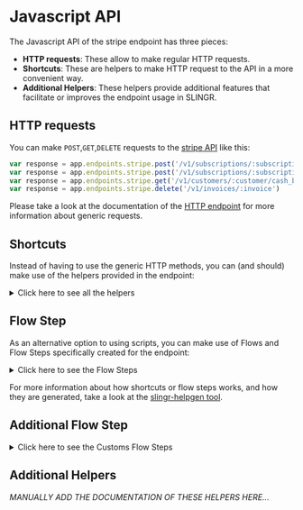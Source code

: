 # Javascript API

The Javascript API of the stripe endpoint has three pieces:

- **HTTP requests**: These allow to make regular HTTP requests.
- **Shortcuts**: These are helpers to make HTTP request to the API in a more convenient way.
- **Additional Helpers**: These helpers provide additional features that facilitate or improves the endpoint usage in SLINGR.

## HTTP requests
You can make `POST`,`GET`,`DELETE` requests to the [stripe API](API_URL_HERE) like this:
```javascript
var response = app.endpoints.stripe.post('/v1/subscriptions/:subscription_exposed_id', body)
var response = app.endpoints.stripe.post('/v1/subscriptions/:subscription_exposed_id')
var response = app.endpoints.stripe.get('/v1/customers/:customer/cash_balance_transactions')
var response = app.endpoints.stripe.delete('/v1/invoices/:invoice')
```

Please take a look at the documentation of the [HTTP endpoint](https://github.com/slingr-stack/http-endpoint#javascript-api)
for more information about generic requests.

## Shortcuts

Instead of having to use the generic HTTP methods, you can (and should) make use of the helpers provided in the endpoint:
<details>
    <summary>Click here to see all the helpers</summary>

<br>

* API URL: '/v1/account_links'
* HTTP Method: 'POST'
```javascript
app.endpoints.stripe.accountLinks.post(body)
```
---
* API URL: '/v1/accounts'
* HTTP Method: 'POST'
```javascript
app.endpoints.stripe.accounts.post(body)
```
---
* API URL: '/v1/accounts/:account'
* HTTP Method: 'POST'
```javascript
app.endpoints.stripe.accounts.post(body)
```
---
* API URL: '/v1/accounts/:account/capabilities/:capability'
* HTTP Method: 'POST'
```javascript
app.endpoints.stripe.accounts.capabilities.post(account, capability, body)
```
---
* API URL: '/v1/accounts/:account/external_accounts'
* HTTP Method: 'POST'
```javascript
app.endpoints.stripe.accounts.externalAccounts.post(body)
```
---
* API URL: '/v1/accounts/:account/external_accounts/:id'
* HTTP Method: 'POST'
```javascript
app.endpoints.stripe.accounts.externalAccounts.post(account, body)
```
---
* API URL: '/v1/accounts/:account/login_links'
* HTTP Method: 'POST'
```javascript
app.endpoints.stripe.accounts.loginLinks.post(account, body)
```
---
* API URL: '/v1/accounts/:account/reject'
* HTTP Method: 'POST'
```javascript
app.endpoints.stripe.accounts.reject.post(account, body)
```
---
* API URL: '/v1/application_fees/:id/refund'
* HTTP Method: 'POST'
```javascript
app.endpoints.stripe.applicationFees.refund.post(id, body)
```
---
* API URL: '/v1/application_fees/:id/refunds'
* HTTP Method: 'POST'
```javascript
app.endpoints.stripe.applicationFees.refunds.post(body)
```
---
* API URL: '/v1/application_fees/:fee/refunds/:id'
* HTTP Method: 'POST'
```javascript
app.endpoints.stripe.applicationFees.refunds.post(fee, body)
```
---
* API URL: '/v1/charges'
* HTTP Method: 'POST'
```javascript
app.endpoints.stripe.charges.post(body)
```
---
* API URL: '/v1/charges/:charge'
* HTTP Method: 'POST'
```javascript
app.endpoints.stripe.charges.post(body)
```
---
* API URL: '/v1/charges/:charge/capture'
* HTTP Method: 'POST'
```javascript
app.endpoints.stripe.charges.capture.post(charge, body)
```
---
* API URL: '/v1/checkout/sessions'
* HTTP Method: 'POST'
```javascript
app.endpoints.stripe.checkout.sessions.post(body)
```
---
* API URL: '/v1/checkout/sessions/:session/expire'
* HTTP Method: 'POST'
```javascript
app.endpoints.stripe.checkout.sessions.expire.post(session, body)
```
---
* API URL: '/v1/coupons'
* HTTP Method: 'POST'
```javascript
app.endpoints.stripe.coupons.post(body)
```
---
* API URL: '/v1/coupons/:coupon'
* HTTP Method: 'POST'
```javascript
app.endpoints.stripe.coupons.post(body)
```
---
* API URL: '/v1/credit_notes'
* HTTP Method: 'POST'
```javascript
app.endpoints.stripe.creditNotes.post(body)
```
---
* API URL: '/v1/credit_notes/:id'
* HTTP Method: 'POST'
```javascript
app.endpoints.stripe.creditNotes.post(body)
```
---
* API URL: '/v1/credit_notes/:id/void'
* HTTP Method: 'POST'
```javascript
app.endpoints.stripe.creditNotes.void.post(id, body)
```
---
* API URL: '/v1/customers/:customer/balance_transactions'
* HTTP Method: 'POST'
```javascript
app.endpoints.stripe.customers.balanceTransactions.post(body)
```
---
* API URL: '/v1/customers/:customer/balance_transactions/:transaction'
* HTTP Method: 'POST'
```javascript
app.endpoints.stripe.customers.balanceTransactions.post(customer, body)
```
---
* API URL: '/v1/customers/:customer/cash_balance'
* HTTP Method: 'POST'
```javascript
app.endpoints.stripe.customers.cashBalance.post(customer, body)
```
---
* API URL: '/v1/billing_portal/configurations'
* HTTP Method: 'POST'
```javascript
app.endpoints.stripe.billingPortal.configurations.post(body)
```
---
* API URL: '/v1/billing_portal/configurations/:configuration'
* HTTP Method: 'POST'
```javascript
app.endpoints.stripe.billingPortal.configurations.post(body)
```
---
* API URL: '/v1/billing_portal/sessions'
* HTTP Method: 'POST'
```javascript
app.endpoints.stripe.billingPortal.sessions.post(body)
```
---
* API URL: '/v1/customers/:customer/tax_ids'
* HTTP Method: 'POST'
```javascript
app.endpoints.stripe.customers.taxIds.post(customer, body)
```
---
* API URL: '/v1/customers'
* HTTP Method: 'POST'
```javascript
app.endpoints.stripe.customers.post(body)
```
---
* API URL: '/v1/customers/:customer'
* HTTP Method: 'POST'
```javascript
app.endpoints.stripe.customers.post(body)
```
---
* API URL: '/v1/disputes/:dispute'
* HTTP Method: 'POST'
```javascript
app.endpoints.stripe.disputes.post(dispute, body)
```
---
* API URL: '/v1/disputes/:dispute/close'
* HTTP Method: 'POST'
```javascript
app.endpoints.stripe.disputes.close.post(dispute, body)
```
---
* API URL: '/v1/file_links'
* HTTP Method: 'POST'
```javascript
app.endpoints.stripe.fileLinks.post(body)
```
---
* API URL: '/v1/file_links/:link'
* HTTP Method: 'POST'
```javascript
app.endpoints.stripe.fileLinks.post(body)
```
---
* API URL: 'https://files.stripe.com/v1/files'
* HTTP Method: 'POST'
```javascript
app.endpoints.stripe.files.post(body)
```
---
* API URL: '/v1/financial_connections/accounts/:account/disconnect'
* HTTP Method: 'POST'
```javascript
app.endpoints.stripe.financialConnections.accounts.disconnect.post(account, body)
```
---
* API URL: '/v1/financial_connections/accounts/:account/refresh'
* HTTP Method: 'POST'
```javascript
app.endpoints.stripe.financialConnections.accounts.refresh.post(account, body)
```
---
* API URL: '/v1/financial_connections/sessions'
* HTTP Method: 'POST'
```javascript
app.endpoints.stripe.financialConnections.sessions.post(body)
```
---
* API URL: '/v1/identity/verification_sessions'
* HTTP Method: 'POST'
```javascript
app.endpoints.stripe.identity.verificationSessions.post(body)
```
---
* API URL: '/v1/identity/verification_sessions/:session'
* HTTP Method: 'POST'
```javascript
app.endpoints.stripe.identity.verificationSessions.post(body)
```
---
* API URL: '/v1/identity/verification_sessions/:session/cancel'
* HTTP Method: 'POST'
```javascript
app.endpoints.stripe.identity.verificationSessions.cancel.post(session, body)
```
---
* API URL: '/v1/identity/verification_sessions/:session/redact'
* HTTP Method: 'POST'
```javascript
app.endpoints.stripe.identity.verificationSessions.redact.post(session, body)
```
---
* API URL: '/v1/invoiceitems'
* HTTP Method: 'POST'
```javascript
app.endpoints.stripe.invoiceitems.post(body)
```
---
* API URL: '/v1/invoiceitems/:invoiceitem'
* HTTP Method: 'POST'
```javascript
app.endpoints.stripe.invoiceitems.post(body)
```
---
* API URL: '/v1/invoices'
* HTTP Method: 'POST'
```javascript
app.endpoints.stripe.invoices.post(body)
```
---
* API URL: '/v1/invoices/:invoice'
* HTTP Method: 'POST'
```javascript
app.endpoints.stripe.invoices.post(body)
```
---
* API URL: '/v1/invoices/:invoice/finalize'
* HTTP Method: 'POST'
```javascript
app.endpoints.stripe.invoices.finalize.post(invoice, body)
```
---
* API URL: '/v1/invoices/:invoice/mark_uncollectible'
* HTTP Method: 'POST'
```javascript
app.endpoints.stripe.invoices.markUncollectible.post(invoice, body)
```
---
* API URL: '/v1/invoices/:invoice/pay'
* HTTP Method: 'POST'
```javascript
app.endpoints.stripe.invoices.pay.post(invoice, body)
```
---
* API URL: '/v1/invoices/:invoice/send'
* HTTP Method: 'POST'
```javascript
app.endpoints.stripe.invoices.send.post(invoice, body)
```
---
* API URL: '/v1/invoices/:invoice/void'
* HTTP Method: 'POST'
```javascript
app.endpoints.stripe.invoices.void.post(invoice, body)
```
---
* API URL: '/v1/issuing/authorizations/:authorization'
* HTTP Method: 'POST'
```javascript
app.endpoints.stripe.issuing.authorizations.post(authorization, body)
```
---
* API URL: '/v1/issuing/authorizations/:authorization/approve'
* HTTP Method: 'POST'
```javascript
app.endpoints.stripe.issuing.authorizations.approve.post(authorization, body)
```
---
* API URL: '/v1/issuing/authorizations/:authorization/decline'
* HTTP Method: 'POST'
```javascript
app.endpoints.stripe.issuing.authorizations.decline.post(authorization, body)
```
---
* API URL: '/v1/issuing/cardholders'
* HTTP Method: 'POST'
```javascript
app.endpoints.stripe.issuing.cardholders.post(body)
```
---
* API URL: '/v1/issuing/cardholders/:cardholder'
* HTTP Method: 'POST'
```javascript
app.endpoints.stripe.issuing.cardholders.post(body)
```
---
* API URL: '/v1/issuing/cards'
* HTTP Method: 'POST'
```javascript
app.endpoints.stripe.issuing.cards.post(body)
```
---
* API URL: '/v1/issuing/cards/:card'
* HTTP Method: 'POST'
```javascript
app.endpoints.stripe.issuing.cards.post(body)
```
---
* API URL: '/v1/test_helpers/issuing/cards/:card/shipping/fail'
* HTTP Method: 'POST'
```javascript
app.endpoints.stripe.testHelpers.issuing.cards.shipping.fail.post(card, body)
```
---
* API URL: '/v1/test_helpers/issuing/cards/:card/shipping/return'
* HTTP Method: 'POST'
```javascript
app.endpoints.stripe.testHelpers.issuing.cards.shipping.return.post(card, body)
```
---
* API URL: '/v1/test_helpers/issuing/cards/:card/shipping/ship'
* HTTP Method: 'POST'
```javascript
app.endpoints.stripe.testHelpers.issuing.cards.shipping.ship.post(card, body)
```
---
* API URL: '/v1/issuing/disputes'
* HTTP Method: 'POST'
```javascript
app.endpoints.stripe.issuing.disputes.post(body)
```
---
* API URL: '/v1/issuing/disputes/:dispute'
* HTTP Method: 'POST'
```javascript
app.endpoints.stripe.issuing.disputes.post(body)
```
---
* API URL: '/v1/issuing/disputes/:dispute/submit'
* HTTP Method: 'POST'
```javascript
app.endpoints.stripe.issuing.disputes.submit.post(dispute, body)
```
---
* API URL: '/v1/issuing/transactions/:transaction'
* HTTP Method: 'POST'
```javascript
app.endpoints.stripe.issuing.transactions.post(transaction, body)
```
---
* API URL: '/v1/payment_intents'
* HTTP Method: 'POST'
```javascript
app.endpoints.stripe.paymentIntents.post(body)
```
---
* API URL: '/v1/payment_intents/:intent'
* HTTP Method: 'POST'
```javascript
app.endpoints.stripe.paymentIntents.post(body)
```
---
* API URL: '/v1/payment_intents/:intent/apply_customer_balance'
* HTTP Method: 'POST'
```javascript
app.endpoints.stripe.paymentIntents.applyCustomerBalance.post(intent, body)
```
---
* API URL: '/v1/payment_intents/:intent/cancel'
* HTTP Method: 'POST'
```javascript
app.endpoints.stripe.paymentIntents.cancel.post(intent, body)
```
---
* API URL: '/v1/payment_intents/:intent/capture'
* HTTP Method: 'POST'
```javascript
app.endpoints.stripe.paymentIntents.capture.post(intent, body)
```
---
* API URL: '/v1/payment_intents/:intent/confirm'
* HTTP Method: 'POST'
```javascript
app.endpoints.stripe.paymentIntents.confirm.post(intent, body)
```
---
* API URL: '/v1/payment_intents/:intent/increment_authorization'
* HTTP Method: 'POST'
```javascript
app.endpoints.stripe.paymentIntents.incrementAuthorization.post(intent, body)
```
---
* API URL: '/v1/payment_intents/:intent/verify_microdeposits'
* HTTP Method: 'POST'
```javascript
app.endpoints.stripe.paymentIntents.verifyMicrodeposits.post(intent, body)
```
---
* API URL: '/v1/payment_links'
* HTTP Method: 'POST'
```javascript
app.endpoints.stripe.paymentLinks.post(body)
```
---
* API URL: '/v1/payment_links/:payment_link'
* HTTP Method: 'POST'
```javascript
app.endpoints.stripe.paymentLinks.post(body)
```
---
* API URL: '/v1/payment_methods'
* HTTP Method: 'POST'
```javascript
app.endpoints.stripe.paymentMethods.post(body)
```
---
* API URL: '/v1/payment_methods/:payment_method'
* HTTP Method: 'POST'
```javascript
app.endpoints.stripe.paymentMethods.post(body)
```
---
* API URL: '/v1/payment_methods/:payment_method/attach'
* HTTP Method: 'POST'
```javascript
app.endpoints.stripe.paymentMethods.attach.post(paymentMethod, body)
```
---
* API URL: '/v1/payment_methods/:payment_method/detach'
* HTTP Method: 'POST'
```javascript
app.endpoints.stripe.paymentMethods.detach.post(paymentMethod, body)
```
---
* API URL: '/v1/payouts'
* HTTP Method: 'POST'
```javascript
app.endpoints.stripe.payouts.post(body)
```
---
* API URL: '/v1/payouts/:payout'
* HTTP Method: 'POST'
```javascript
app.endpoints.stripe.payouts.post(body)
```
---
* API URL: '/v1/payouts/:payout/cancel'
* HTTP Method: 'POST'
```javascript
app.endpoints.stripe.payouts.cancel.post(payout, body)
```
---
* API URL: '/v1/payouts/:payout/reverse'
* HTTP Method: 'POST'
```javascript
app.endpoints.stripe.payouts.reverse.post(payout, body)
```
---
* API URL: '/v1/accounts/:account/persons'
* HTTP Method: 'POST'
```javascript
app.endpoints.stripe.accounts.persons.post(body)
```
---
* API URL: '/v1/accounts/:account/persons/:person'
* HTTP Method: 'POST'
```javascript
app.endpoints.stripe.accounts.persons.post(account, body)
```
---
* API URL: '/v1/prices'
* HTTP Method: 'POST'
```javascript
app.endpoints.stripe.prices.post(body)
```
---
* API URL: '/v1/prices/:price'
* HTTP Method: 'POST'
```javascript
app.endpoints.stripe.prices.post(body)
```
---
* API URL: '/v1/products'
* HTTP Method: 'POST'
```javascript
app.endpoints.stripe.products.post(body)
```
---
* API URL: '/v1/products/:id'
* HTTP Method: 'POST'
```javascript
app.endpoints.stripe.products.post(body)
```
---
* API URL: '/v1/promotion_codes'
* HTTP Method: 'POST'
```javascript
app.endpoints.stripe.promotionCodes.post(body)
```
---
* API URL: '/v1/promotion_codes/:promotion_code'
* HTTP Method: 'POST'
```javascript
app.endpoints.stripe.promotionCodes.post(body)
```
---
* API URL: '/v1/quotes'
* HTTP Method: 'POST'
```javascript
app.endpoints.stripe.quotes.post(body)
```
---
* API URL: '/v1/quotes/:quote'
* HTTP Method: 'POST'
```javascript
app.endpoints.stripe.quotes.post(body)
```
---
* API URL: '/v1/quotes/:quote/accept'
* HTTP Method: 'POST'
```javascript
app.endpoints.stripe.quotes.accept.post(quote, body)
```
---
* API URL: '/v1/quotes/:quote/cancel'
* HTTP Method: 'POST'
```javascript
app.endpoints.stripe.quotes.cancel.post(quote, body)
```
---
* API URL: '/v1/quotes/:quote/finalize'
* HTTP Method: 'POST'
```javascript
app.endpoints.stripe.quotes.finalize.post(quote, body)
```
---
* API URL: '/v1/reviews/:review/approve'
* HTTP Method: 'POST'
```javascript
app.endpoints.stripe.reviews.approve.post(review, body)
```
---
* API URL: '/v1/radar/value_lists'
* HTTP Method: 'POST'
```javascript
app.endpoints.stripe.radar.valueLists.post(body)
```
---
* API URL: '/v1/radar/value_lists/:value_list'
* HTTP Method: 'POST'
```javascript
app.endpoints.stripe.radar.valueLists.post(body)
```
---
* API URL: '/v1/radar/value_list_items'
* HTTP Method: 'POST'
```javascript
app.endpoints.stripe.radar.valueListItems.post(body)
```
---
* API URL: '/v1/refunds'
* HTTP Method: 'POST'
```javascript
app.endpoints.stripe.refunds.post(body)
```
---
* API URL: '/v1/refunds/:refund'
* HTTP Method: 'POST'
```javascript
app.endpoints.stripe.refunds.post(body)
```
---
* API URL: '/v1/reporting/report_runs'
* HTTP Method: 'POST'
```javascript
app.endpoints.stripe.reporting.reportRuns.post(body)
```
---
* API URL: '/v1/apps/secrets'
* HTTP Method: 'POST'
```javascript
app.endpoints.stripe.apps.secrets.post(body)
```
---
* API URL: '/v1/apps/secrets/delete'
* HTTP Method: 'POST'
```javascript
app.endpoints.stripe.apps.secrets.delete.post(body)
```
---
* API URL: '/v1/setup_intents'
* HTTP Method: 'POST'
```javascript
app.endpoints.stripe.setupIntents.post(body)
```
---
* API URL: '/v1/setup_intents/:intent'
* HTTP Method: 'POST'
```javascript
app.endpoints.stripe.setupIntents.post(body)
```
---
* API URL: '/v1/setup_intents/:intent/cancel'
* HTTP Method: 'POST'
```javascript
app.endpoints.stripe.setupIntents.cancel.post(intent, body)
```
---
* API URL: '/v1/setup_intents/:intent/confirm'
* HTTP Method: 'POST'
```javascript
app.endpoints.stripe.setupIntents.confirm.post(intent, body)
```
---
* API URL: '/v1/setup_intents/:intent/verify_microdeposits'
* HTTP Method: 'POST'
```javascript
app.endpoints.stripe.setupIntents.verifyMicrodeposits.post(intent, body)
```
---
* API URL: '/v1/shipping_rates'
* HTTP Method: 'POST'
```javascript
app.endpoints.stripe.shippingRates.post(body)
```
---
* API URL: '/v1/shipping_rates/:shipping_rate_token'
* HTTP Method: 'POST'
```javascript
app.endpoints.stripe.shippingRates.post(body)
```
---
* API URL: '/v1/skus'
* HTTP Method: 'POST'
```javascript
app.endpoints.stripe.skus.post(body)
```
---
* API URL: '/v1/skus/:id'
* HTTP Method: 'POST'
```javascript
app.endpoints.stripe.skus.post(body)
```
---
* API URL: '/v1/customers/:customer/sources'
* HTTP Method: 'POST'
```javascript
app.endpoints.stripe.customers.sources.post(body)
```
---
* API URL: '/v1/customers/:customer/sources/:id'
* HTTP Method: 'POST'
```javascript
app.endpoints.stripe.customers.sources.post(customer, body)
```
---
* API URL: '/v1/customers/:customer/sources/:id/verify'
* HTTP Method: 'POST'
```javascript
app.endpoints.stripe.customers.sources.verify.post(customer, id, body)
```
---
* API URL: '/v1/sources'
* HTTP Method: 'POST'
```javascript
app.endpoints.stripe.sources.post(body)
```
---
* API URL: '/v1/sources/:source'
* HTTP Method: 'POST'
```javascript
app.endpoints.stripe.sources.post(body)
```
---
* API URL: '/v1/subscription_items'
* HTTP Method: 'POST'
```javascript
app.endpoints.stripe.subscriptionItems.post(body)
```
---
* API URL: '/v1/subscription_items/:item'
* HTTP Method: 'POST'
```javascript
app.endpoints.stripe.subscriptionItems.post(body)
```
---
* API URL: '/v1/subscription_items/:subscription_item/usage_records'
* HTTP Method: 'POST'
```javascript
app.endpoints.stripe.subscriptionItems.usageRecords.post(subscriptionItem, body)
```
---
* API URL: '/v1/subscription_schedules'
* HTTP Method: 'POST'
```javascript
app.endpoints.stripe.subscriptionSchedules.post(body)
```
---
* API URL: '/v1/subscription_schedules/:schedule'
* HTTP Method: 'POST'
```javascript
app.endpoints.stripe.subscriptionSchedules.post(body)
```
---
* API URL: '/v1/subscription_schedules/:schedule/cancel'
* HTTP Method: 'POST'
```javascript
app.endpoints.stripe.subscriptionSchedules.cancel.post(schedule, body)
```
---
* API URL: '/v1/subscription_schedules/:schedule/release'
* HTTP Method: 'POST'
```javascript
app.endpoints.stripe.subscriptionSchedules.release.post(schedule, body)
```
---
* API URL: '/v1/subscriptions'
* HTTP Method: 'POST'
```javascript
app.endpoints.stripe.subscriptions.post(body)
```
---
* API URL: '/v1/subscriptions/:subscription_exposed_id'
* HTTP Method: 'POST'
```javascript
app.endpoints.stripe.subscriptions.post(body)
```
---
* API URL: '/v1/tax_rates'
* HTTP Method: 'POST'
```javascript
app.endpoints.stripe.taxRates.post(body)
```
---
* API URL: '/v1/tax_rates/:tax_rate'
* HTTP Method: 'POST'
```javascript
app.endpoints.stripe.taxRates.post(body)
```
---
* API URL: '/v1/terminal/configurations'
* HTTP Method: 'POST'
```javascript
app.endpoints.stripe.terminal.configurations.post(body)
```
---
* API URL: '/v1/terminal/configurations/:configuration'
* HTTP Method: 'POST'
```javascript
app.endpoints.stripe.terminal.configurations.post(body)
```
---
* API URL: '/v1/terminal/connection_tokens'
* HTTP Method: 'POST'
```javascript
app.endpoints.stripe.terminal.connectionTokens.post(body)
```
---
* API URL: '/v1/terminal/locations'
* HTTP Method: 'POST'
```javascript
app.endpoints.stripe.terminal.locations.post(body)
```
---
* API URL: '/v1/terminal/locations/:location'
* HTTP Method: 'POST'
```javascript
app.endpoints.stripe.terminal.locations.post(body)
```
---
* API URL: '/v1/terminal/readers'
* HTTP Method: 'POST'
```javascript
app.endpoints.stripe.terminal.readers.post(body)
```
---
* API URL: '/v1/terminal/readers/:reader'
* HTTP Method: 'POST'
```javascript
app.endpoints.stripe.terminal.readers.post(body)
```
---
* API URL: '/v1/terminal/readers/:reader/cancel_action'
* HTTP Method: 'POST'
```javascript
app.endpoints.stripe.terminal.readers.cancelAction.post(reader, body)
```
---
* API URL: '/v1/terminal/readers/:reader/process_payment_intent'
* HTTP Method: 'POST'
```javascript
app.endpoints.stripe.terminal.readers.processPaymentIntent.post(reader, body)
```
---
* API URL: '/v1/terminal/readers/:reader/process_setup_intent'
* HTTP Method: 'POST'
```javascript
app.endpoints.stripe.terminal.readers.processSetupIntent.post(reader, body)
```
---
* API URL: '/v1/terminal/readers/:reader/set_reader_display'
* HTTP Method: 'POST'
```javascript
app.endpoints.stripe.terminal.readers.setReaderDisplay.post(reader, body)
```
---
* API URL: '/v1/test_helpers/terminal/readers/:reader/present_payment_method'
* HTTP Method: 'POST'
```javascript
app.endpoints.stripe.testHelpers.terminal.readers.presentPaymentMethod.post(reader, body)
```
---
* API URL: '/v1/test_helpers/test_clocks'
* HTTP Method: 'POST'
```javascript
app.endpoints.stripe.testHelpers.testClocks.post(body)
```
---
* API URL: '/v1/test_helpers/test_clocks/:test_clock/advance'
* HTTP Method: 'POST'
```javascript
app.endpoints.stripe.testHelpers.testClocks.advance.post(testClock, body)
```
---
* API URL: '/v1/tokens'
* HTTP Method: 'POST'
```javascript
app.endpoints.stripe.tokens.post(body)
```
---
* API URL: '/v1/topups'
* HTTP Method: 'POST'
```javascript
app.endpoints.stripe.topups.post(body)
```
---
* API URL: '/v1/topups/:topup'
* HTTP Method: 'POST'
```javascript
app.endpoints.stripe.topups.post(body)
```
---
* API URL: '/v1/topups/:topup/cancel'
* HTTP Method: 'POST'
```javascript
app.endpoints.stripe.topups.cancel.post(topup, body)
```
---
* API URL: '/v1/transfers/:id/reversals'
* HTTP Method: 'POST'
```javascript
app.endpoints.stripe.transfers.reversals.post(body)
```
---
* API URL: '/v1/transfers/:transfer/reversals/:id'
* HTTP Method: 'POST'
```javascript
app.endpoints.stripe.transfers.reversals.post(transfer, body)
```
---
* API URL: '/v1/transfers'
* HTTP Method: 'POST'
```javascript
app.endpoints.stripe.transfers.post(body)
```
---
* API URL: '/v1/transfers/:transfer'
* HTTP Method: 'POST'
```javascript
app.endpoints.stripe.transfers.post(body)
```
---
* API URL: '/v1/treasury/credit_reversals'
* HTTP Method: 'POST'
```javascript
app.endpoints.stripe.treasury.creditReversals.post(body)
```
---
* API URL: '/v1/treasury/debit_reversals'
* HTTP Method: 'POST'
```javascript
app.endpoints.stripe.treasury.debitReversals.post(body)
```
---
* API URL: '/v1/treasury/financial_accounts/:financial_account/features'
* HTTP Method: 'POST'
```javascript
app.endpoints.stripe.treasury.financialAccounts.features.post(financialAccount, body)
```
---
* API URL: '/v1/treasury/financial_accounts'
* HTTP Method: 'POST'
```javascript
app.endpoints.stripe.treasury.financialAccounts.post(body)
```
---
* API URL: '/v1/treasury/financial_accounts/:financial_account'
* HTTP Method: 'POST'
```javascript
app.endpoints.stripe.treasury.financialAccounts.post(body)
```
---
* API URL: '/v1/test_helpers/treasury/inbound_transfers/:id/fail'
* HTTP Method: 'POST'
```javascript
app.endpoints.stripe.testHelpers.treasury.inboundTransfers.fail.post(id, body)
```
---
* API URL: '/v1/test_helpers/treasury/inbound_transfers/:id/succeed'
* HTTP Method: 'POST'
```javascript
app.endpoints.stripe.testHelpers.treasury.inboundTransfers.succeed.post(id, body)
```
---
* API URL: '/v1/treasury/inbound_transfers'
* HTTP Method: 'POST'
```javascript
app.endpoints.stripe.treasury.inboundTransfers.post(body)
```
---
* API URL: '/v1/treasury/inbound_transfers/:inbound_transfer/cancel'
* HTTP Method: 'POST'
```javascript
app.endpoints.stripe.treasury.inboundTransfers.cancel.post(inboundTransfer, body)
```
---
* API URL: '/v1/test_helpers/treasury/outbound_payments/:id/fail'
* HTTP Method: 'POST'
```javascript
app.endpoints.stripe.testHelpers.treasury.outboundPayments.fail.post(id, body)
```
---
* API URL: '/v1/test_helpers/treasury/outbound_payments/:id/post'
* HTTP Method: 'POST'
```javascript
app.endpoints.stripe.testHelpers.treasury.outboundPayments.post.post(id, body)
```
---
* API URL: '/v1/test_helpers/treasury/outbound_payments/:id/return'
* HTTP Method: 'POST'
```javascript
app.endpoints.stripe.testHelpers.treasury.outboundPayments.return.post(id, body)
```
---
* API URL: '/v1/treasury/outbound_payments'
* HTTP Method: 'POST'
```javascript
app.endpoints.stripe.treasury.outboundPayments.post(body)
```
---
* API URL: '/v1/treasury/outbound_payments/:id/cancel'
* HTTP Method: 'POST'
```javascript
app.endpoints.stripe.treasury.outboundPayments.cancel.post(id, body)
```
---
* API URL: '/v1/test_helpers/treasury/outbound_transfers/:outbound_transfer/fail'
* HTTP Method: 'POST'
```javascript
app.endpoints.stripe.testHelpers.treasury.outboundTransfers.fail.post(outboundTransfer, body)
```
---
* API URL: '/v1/test_helpers/treasury/outbound_transfers/:outbound_transfer/post'
* HTTP Method: 'POST'
```javascript
app.endpoints.stripe.testHelpers.treasury.outboundTransfers.post.post(outboundTransfer, body)
```
---
* API URL: '/v1/test_helpers/treasury/outbound_transfers/:outbound_transfer/return'
* HTTP Method: 'POST'
```javascript
app.endpoints.stripe.testHelpers.treasury.outboundTransfers.return.post(outboundTransfer, body)
```
---
* API URL: '/v1/treasury/outbound_transfers'
* HTTP Method: 'POST'
```javascript
app.endpoints.stripe.treasury.outboundTransfers.post(body)
```
---
* API URL: '/v1/treasury/outbound_transfers/:outbound_transfer/cancel'
* HTTP Method: 'POST'
```javascript
app.endpoints.stripe.treasury.outboundTransfers.cancel.post(outboundTransfer, body)
```
---
* API URL: '/v1/test_helpers/treasury/received_credits'
* HTTP Method: 'POST'
```javascript
app.endpoints.stripe.testHelpers.treasury.receivedCredits.post(body)
```
---
* API URL: '/v1/test_helpers/treasury/received_debits'
* HTTP Method: 'POST'
```javascript
app.endpoints.stripe.testHelpers.treasury.receivedDebits.post(body)
```
---
* API URL: '/v1/webhook_endpoints'
* HTTP Method: 'POST'
```javascript
app.endpoints.stripe.webhookEndpoints.post(body)
```
---
* API URL: '/v1/webhook_endpoints/:webhook_endpoint'
* HTTP Method: 'POST'
```javascript
app.endpoints.stripe.webhookEndpoints.post(body)
```
---
* API URL: '/v1/accounts'
* HTTP Method: 'GET'
```javascript
app.endpoints.stripe.accounts.get()
```
---
* API URL: '/v1/accounts/:account'
* HTTP Method: 'GET'
```javascript
app.endpoints.stripe.accounts.get()
```
---
* API URL: '/v1/accounts/:account/capabilities'
* HTTP Method: 'GET'
```javascript
app.endpoints.stripe.accounts.capabilities.get()
```
---
* API URL: '/v1/accounts/:account/capabilities/:capability'
* HTTP Method: 'GET'
```javascript
app.endpoints.stripe.accounts.capabilities.get(account)
```
---
* API URL: '/v1/accounts/:account/external_accounts'
* HTTP Method: 'GET'
```javascript
app.endpoints.stripe.accounts.externalAccounts.get()
```
---
* API URL: '/v1/accounts/:account/external_accounts/:id'
* HTTP Method: 'GET'
```javascript
app.endpoints.stripe.accounts.externalAccounts.get(account)
```
---
* API URL: '/v1/application_fees/:id/refunds'
* HTTP Method: 'GET'
```javascript
app.endpoints.stripe.applicationFees.refunds.get()
```
---
* API URL: '/v1/application_fees/:fee/refunds/:id'
* HTTP Method: 'GET'
```javascript
app.endpoints.stripe.applicationFees.refunds.get(fee)
```
---
* API URL: '/v1/application_fees'
* HTTP Method: 'GET'
```javascript
app.endpoints.stripe.applicationFees.get()
```
---
* API URL: '/v1/application_fees/:id'
* HTTP Method: 'GET'
```javascript
app.endpoints.stripe.applicationFees.get()
```
---
* API URL: '/v1/balance'
* HTTP Method: 'GET'
```javascript
app.endpoints.stripe.balance.get()
```
---
* API URL: '/v1/balance_transactions'
* HTTP Method: 'GET'
```javascript
app.endpoints.stripe.balanceTransactions.get()
```
---
* API URL: '/v1/balance_transactions/:id'
* HTTP Method: 'GET'
```javascript
app.endpoints.stripe.balanceTransactions.get()
```
---
* API URL: '/v1/charges'
* HTTP Method: 'GET'
```javascript
app.endpoints.stripe.charges.get()
```
---
* API URL: '/v1/charges/:charge'
* HTTP Method: 'GET'
```javascript
app.endpoints.stripe.charges.get()
```
---
* API URL: '/v1/charges/search'
* HTTP Method: 'GET'
```javascript
app.endpoints.stripe.charges.search.get()
```
---
* API URL: '/v1/checkout/sessions'
* HTTP Method: 'GET'
```javascript
app.endpoints.stripe.checkout.sessions.get()
```
---
* API URL: '/v1/checkout/sessions/:session'
* HTTP Method: 'GET'
```javascript
app.endpoints.stripe.checkout.sessions.get()
```
---
* API URL: '/v1/checkout/sessions/:session/line_items'
* HTTP Method: 'GET'
```javascript
app.endpoints.stripe.checkout.sessions.lineItems.get(session)
```
---
* API URL: '/v1/country_specs'
* HTTP Method: 'GET'
```javascript
app.endpoints.stripe.countrySpecs.get()
```
---
* API URL: '/v1/country_specs/:country'
* HTTP Method: 'GET'
```javascript
app.endpoints.stripe.countrySpecs.get()
```
---
* API URL: '/v1/coupons'
* HTTP Method: 'GET'
```javascript
app.endpoints.stripe.coupons.get()
```
---
* API URL: '/v1/coupons/:coupon'
* HTTP Method: 'GET'
```javascript
app.endpoints.stripe.coupons.get()
```
---
* API URL: '/v1/credit_notes'
* HTTP Method: 'GET'
```javascript
app.endpoints.stripe.creditNotes.get()
```
---
* API URL: '/v1/credit_notes/:id'
* HTTP Method: 'GET'
```javascript
app.endpoints.stripe.creditNotes.get()
```
---
* API URL: '/v1/credit_notes/preview'
* HTTP Method: 'GET'
```javascript
app.endpoints.stripe.creditNotes.preview.get()
```
---
* API URL: '/v1/credit_notes/preview/lines'
* HTTP Method: 'GET'
```javascript
app.endpoints.stripe.creditNotes.preview.lines.get()
```
---
* API URL: '/v1/credit_notes/:credit_note/lines'
* HTTP Method: 'GET'
```javascript
app.endpoints.stripe.creditNotes.lines.get(creditNote)
```
---
* API URL: '/v1/customers/:customer/balance_transactions'
* HTTP Method: 'GET'
```javascript
app.endpoints.stripe.customers.balanceTransactions.get()
```
---
* API URL: '/v1/customers/:customer/balance_transactions/:transaction'
* HTTP Method: 'GET'
```javascript
app.endpoints.stripe.customers.balanceTransactions.get(customer)
```
---
* API URL: '/v1/customers/:customer/cash_balance'
* HTTP Method: 'GET'
```javascript
app.endpoints.stripe.customers.cashBalance.get(customer)
```
---
* API URL: '/v1/customers/:customer/cash_balance_transactions'
* HTTP Method: 'GET'
```javascript
app.endpoints.stripe.customers.cashBalanceTransactions.get()
```
---
* API URL: '/v1/customers/:customer/cash_balance_transactions/:transaction'
* HTTP Method: 'GET'
```javascript
app.endpoints.stripe.customers.cashBalanceTransactions.get(customer)
```
---
* API URL: '/v1/billing_portal/configurations'
* HTTP Method: 'GET'
```javascript
app.endpoints.stripe.billingPortal.configurations.get()
```
---
* API URL: '/v1/billing_portal/configurations/:configuration'
* HTTP Method: 'GET'
```javascript
app.endpoints.stripe.billingPortal.configurations.get()
```
---
* API URL: '/v1/customers/:customer/tax_ids'
* HTTP Method: 'GET'
```javascript
app.endpoints.stripe.customers.taxIds.get()
```
---
* API URL: '/v1/customers/:customer/tax_ids/:id'
* HTTP Method: 'GET'
```javascript
app.endpoints.stripe.customers.taxIds.get(customer)
```
---
* API URL: '/v1/customers'
* HTTP Method: 'GET'
```javascript
app.endpoints.stripe.customers.get()
```
---
* API URL: '/v1/customers/:customer'
* HTTP Method: 'GET'
```javascript
app.endpoints.stripe.customers.get()
```
---
* API URL: '/v1/customers/search'
* HTTP Method: 'GET'
```javascript
app.endpoints.stripe.customers.search.get()
```
---
* API URL: '/v1/customers/:customer/payment_methods/:payment_method'
* HTTP Method: 'GET'
```javascript
app.endpoints.stripe.customers.paymentMethods.get(customer)
```
---
* API URL: '/v1/customers/:customer/payment_methods'
* HTTP Method: 'GET'
```javascript
app.endpoints.stripe.customers.paymentMethods.get()
```
---
* API URL: '/v1/disputes'
* HTTP Method: 'GET'
```javascript
app.endpoints.stripe.disputes.get()
```
---
* API URL: '/v1/disputes/:dispute'
* HTTP Method: 'GET'
```javascript
app.endpoints.stripe.disputes.get()
```
---
* API URL: '/v1/events'
* HTTP Method: 'GET'
```javascript
app.endpoints.stripe.events.get()
```
---
* API URL: '/v1/events/:id'
* HTTP Method: 'GET'
```javascript
app.endpoints.stripe.events.get()
```
---
* API URL: '/v1/exchange_rates'
* HTTP Method: 'GET'
```javascript
app.endpoints.stripe.exchangeRates.get()
```
---
* API URL: '/v1/exchange_rates/:rate_id'
* HTTP Method: 'GET'
```javascript
app.endpoints.stripe.exchangeRates.get()
```
---
* API URL: '/v1/file_links'
* HTTP Method: 'GET'
```javascript
app.endpoints.stripe.fileLinks.get()
```
---
* API URL: '/v1/file_links/:link'
* HTTP Method: 'GET'
```javascript
app.endpoints.stripe.fileLinks.get()
```
---
* API URL: '/v1/files'
* HTTP Method: 'GET'
```javascript
app.endpoints.stripe.files.get()
```
---
* API URL: '/v1/files/:file'
* HTTP Method: 'GET'
```javascript
app.endpoints.stripe.files.get()
```
---
* API URL: '/v1/financial_connections/accounts'
* HTTP Method: 'GET'
```javascript
app.endpoints.stripe.financialConnections.accounts.get()
```
---
* API URL: '/v1/financial_connections/accounts/:account'
* HTTP Method: 'GET'
```javascript
app.endpoints.stripe.financialConnections.accounts.get()
```
---
* API URL: '/v1/financial_connections/sessions/:session'
* HTTP Method: 'GET'
```javascript
app.endpoints.stripe.financialConnections.sessions.get(session)
```
---
* API URL: '/v1/identity/verification_reports'
* HTTP Method: 'GET'
```javascript
app.endpoints.stripe.identity.verificationReports.get()
```
---
* API URL: '/v1/identity/verification_reports/:report'
* HTTP Method: 'GET'
```javascript
app.endpoints.stripe.identity.verificationReports.get()
```
---
* API URL: '/v1/identity/verification_sessions'
* HTTP Method: 'GET'
```javascript
app.endpoints.stripe.identity.verificationSessions.get()
```
---
* API URL: '/v1/identity/verification_sessions/:session'
* HTTP Method: 'GET'
```javascript
app.endpoints.stripe.identity.verificationSessions.get()
```
---
* API URL: '/v1/invoiceitems'
* HTTP Method: 'GET'
```javascript
app.endpoints.stripe.invoiceitems.get()
```
---
* API URL: '/v1/invoiceitems/:invoiceitem'
* HTTP Method: 'GET'
```javascript
app.endpoints.stripe.invoiceitems.get()
```
---
* API URL: '/v1/invoices'
* HTTP Method: 'GET'
```javascript
app.endpoints.stripe.invoices.get()
```
---
* API URL: '/v1/invoices/:invoice'
* HTTP Method: 'GET'
```javascript
app.endpoints.stripe.invoices.get()
```
---
* API URL: '/v1/invoices/search'
* HTTP Method: 'GET'
```javascript
app.endpoints.stripe.invoices.search.get()
```
---
* API URL: '/v1/invoices/upcoming'
* HTTP Method: 'GET'
```javascript
app.endpoints.stripe.invoices.upcoming.get()
```
---
* API URL: '/v1/invoices/upcoming/lines'
* HTTP Method: 'GET'
```javascript
app.endpoints.stripe.invoices.upcoming.lines.get()
```
---
* API URL: '/v1/invoices/:invoice/lines'
* HTTP Method: 'GET'
```javascript
app.endpoints.stripe.invoices.lines.get(invoice)
```
---
* API URL: '/v1/issuing/authorizations'
* HTTP Method: 'GET'
```javascript
app.endpoints.stripe.issuing.authorizations.get()
```
---
* API URL: '/v1/issuing/authorizations/:authorization'
* HTTP Method: 'GET'
```javascript
app.endpoints.stripe.issuing.authorizations.get()
```
---
* API URL: '/v1/issuing/cardholders'
* HTTP Method: 'GET'
```javascript
app.endpoints.stripe.issuing.cardholders.get()
```
---
* API URL: '/v1/issuing/cardholders/:cardholder'
* HTTP Method: 'GET'
```javascript
app.endpoints.stripe.issuing.cardholders.get()
```
---
* API URL: '/v1/issuing/cards'
* HTTP Method: 'GET'
```javascript
app.endpoints.stripe.issuing.cards.get()
```
---
* API URL: '/v1/issuing/cards/:card'
* HTTP Method: 'GET'
```javascript
app.endpoints.stripe.issuing.cards.get()
```
---
* API URL: '/v1/issuing/disputes'
* HTTP Method: 'GET'
```javascript
app.endpoints.stripe.issuing.disputes.get()
```
---
* API URL: '/v1/issuing/disputes/:dispute'
* HTTP Method: 'GET'
```javascript
app.endpoints.stripe.issuing.disputes.get()
```
---
* API URL: '/v1/issuing/transactions'
* HTTP Method: 'GET'
```javascript
app.endpoints.stripe.issuing.transactions.get()
```
---
* API URL: '/v1/issuing/transactions/:transaction'
* HTTP Method: 'GET'
```javascript
app.endpoints.stripe.issuing.transactions.get()
```
---
* API URL: '/v1/mandates/:mandate'
* HTTP Method: 'GET'
```javascript
app.endpoints.stripe.mandates.get(mandate)
```
---
* API URL: '/v1/payment_intents'
* HTTP Method: 'GET'
```javascript
app.endpoints.stripe.paymentIntents.get()
```
---
* API URL: '/v1/payment_intents/:intent'
* HTTP Method: 'GET'
```javascript
app.endpoints.stripe.paymentIntents.get()
```
---
* API URL: '/v1/payment_intents/search'
* HTTP Method: 'GET'
```javascript
app.endpoints.stripe.paymentIntents.search.get()
```
---
* API URL: '/v1/payment_links'
* HTTP Method: 'GET'
```javascript
app.endpoints.stripe.paymentLinks.get()
```
---
* API URL: '/v1/payment_links/:payment_link'
* HTTP Method: 'GET'
```javascript
app.endpoints.stripe.paymentLinks.get()
```
---
* API URL: '/v1/payment_links/:payment_link/line_items'
* HTTP Method: 'GET'
```javascript
app.endpoints.stripe.paymentLinks.lineItems.get(paymentLink)
```
---
* API URL: '/v1/payment_methods'
* HTTP Method: 'GET'
```javascript
app.endpoints.stripe.paymentMethods.get()
```
---
* API URL: '/v1/payment_methods/:payment_method'
* HTTP Method: 'GET'
```javascript
app.endpoints.stripe.paymentMethods.get()
```
---
* API URL: '/v1/payouts'
* HTTP Method: 'GET'
```javascript
app.endpoints.stripe.payouts.get()
```
---
* API URL: '/v1/payouts/:payout'
* HTTP Method: 'GET'
```javascript
app.endpoints.stripe.payouts.get()
```
---
* API URL: '/v1/accounts/:account/persons'
* HTTP Method: 'GET'
```javascript
app.endpoints.stripe.accounts.persons.get()
```
---
* API URL: '/v1/accounts/:account/persons/:person'
* HTTP Method: 'GET'
```javascript
app.endpoints.stripe.accounts.persons.get(account)
```
---
* API URL: '/v1/prices'
* HTTP Method: 'GET'
```javascript
app.endpoints.stripe.prices.get()
```
---
* API URL: '/v1/prices/:price'
* HTTP Method: 'GET'
```javascript
app.endpoints.stripe.prices.get()
```
---
* API URL: '/v1/prices/search'
* HTTP Method: 'GET'
```javascript
app.endpoints.stripe.prices.search.get()
```
---
* API URL: '/v1/products'
* HTTP Method: 'GET'
```javascript
app.endpoints.stripe.products.get()
```
---
* API URL: '/v1/products/:id'
* HTTP Method: 'GET'
```javascript
app.endpoints.stripe.products.get()
```
---
* API URL: '/v1/products/search'
* HTTP Method: 'GET'
```javascript
app.endpoints.stripe.products.search.get()
```
---
* API URL: '/v1/promotion_codes'
* HTTP Method: 'GET'
```javascript
app.endpoints.stripe.promotionCodes.get()
```
---
* API URL: '/v1/promotion_codes/:promotion_code'
* HTTP Method: 'GET'
```javascript
app.endpoints.stripe.promotionCodes.get()
```
---
* API URL: '/v1/quotes/:quote/computed_upfront_line_items'
* HTTP Method: 'GET'
```javascript
app.endpoints.stripe.quotes.computedUpfrontLineItems.get(quote)
```
---
* API URL: '/v1/quotes/:quote/line_items'
* HTTP Method: 'GET'
```javascript
app.endpoints.stripe.quotes.lineItems.get(quote)
```
---
* API URL: '/v1/quotes'
* HTTP Method: 'GET'
```javascript
app.endpoints.stripe.quotes.get()
```
---
* API URL: '/v1/quotes/:quote'
* HTTP Method: 'GET'
```javascript
app.endpoints.stripe.quotes.get()
```
---
* API URL: '/v1/quotes/:quote/pdf'
* HTTP Method: 'GET'
```javascript
app.endpoints.stripe.quotes.pdf.get(quote)
```
---
* API URL: '/v1/radar/early_fraud_warnings'
* HTTP Method: 'GET'
```javascript
app.endpoints.stripe.radar.earlyFraudWarnings.get()
```
---
* API URL: '/v1/radar/early_fraud_warnings/:early_fraud_warning'
* HTTP Method: 'GET'
```javascript
app.endpoints.stripe.radar.earlyFraudWarnings.get()
```
---
* API URL: '/v1/reviews'
* HTTP Method: 'GET'
```javascript
app.endpoints.stripe.reviews.get()
```
---
* API URL: '/v1/reviews/:review'
* HTTP Method: 'GET'
```javascript
app.endpoints.stripe.reviews.get()
```
---
* API URL: '/v1/radar/value_lists'
* HTTP Method: 'GET'
```javascript
app.endpoints.stripe.radar.valueLists.get()
```
---
* API URL: '/v1/radar/value_lists/:value_list'
* HTTP Method: 'GET'
```javascript
app.endpoints.stripe.radar.valueLists.get()
```
---
* API URL: '/v1/radar/value_list_items'
* HTTP Method: 'GET'
```javascript
app.endpoints.stripe.radar.valueListItems.get()
```
---
* API URL: '/v1/radar/value_list_items/:item'
* HTTP Method: 'GET'
```javascript
app.endpoints.stripe.radar.valueListItems.get()
```
---
* API URL: '/v1/refunds'
* HTTP Method: 'GET'
```javascript
app.endpoints.stripe.refunds.get()
```
---
* API URL: '/v1/refunds/:refund'
* HTTP Method: 'GET'
```javascript
app.endpoints.stripe.refunds.get()
```
---
* API URL: '/v1/reporting/report_runs'
* HTTP Method: 'GET'
```javascript
app.endpoints.stripe.reporting.reportRuns.get()
```
---
* API URL: '/v1/reporting/report_runs/:report_run'
* HTTP Method: 'GET'
```javascript
app.endpoints.stripe.reporting.reportRuns.get()
```
---
* API URL: '/v1/reporting/report_types'
* HTTP Method: 'GET'
```javascript
app.endpoints.stripe.reporting.reportTypes.get()
```
---
* API URL: '/v1/reporting/report_types/:report_type'
* HTTP Method: 'GET'
```javascript
app.endpoints.stripe.reporting.reportTypes.get()
```
---
* API URL: '/v1/apps/secrets'
* HTTP Method: 'GET'
```javascript
app.endpoints.stripe.apps.secrets.get()
```
---
* API URL: '/v1/apps/secrets/find'
* HTTP Method: 'GET'
```javascript
app.endpoints.stripe.apps.secrets.find.get()
```
---
* API URL: '/v1/setup_attempts'
* HTTP Method: 'GET'
```javascript
app.endpoints.stripe.setupAttempts.get()
```
---
* API URL: '/v1/setup_intents'
* HTTP Method: 'GET'
```javascript
app.endpoints.stripe.setupIntents.get()
```
---
* API URL: '/v1/setup_intents/:intent'
* HTTP Method: 'GET'
```javascript
app.endpoints.stripe.setupIntents.get()
```
---
* API URL: '/v1/shipping_rates'
* HTTP Method: 'GET'
```javascript
app.endpoints.stripe.shippingRates.get()
```
---
* API URL: '/v1/shipping_rates/:shipping_rate_token'
* HTTP Method: 'GET'
```javascript
app.endpoints.stripe.shippingRates.get()
```
---
* API URL: '/v1/sigma/scheduled_query_runs'
* HTTP Method: 'GET'
```javascript
app.endpoints.stripe.sigma.scheduledQueryRuns.get()
```
---
* API URL: '/v1/sigma/scheduled_query_runs/:scheduled_query_run'
* HTTP Method: 'GET'
```javascript
app.endpoints.stripe.sigma.scheduledQueryRuns.get()
```
---
* API URL: '/v1/skus'
* HTTP Method: 'GET'
```javascript
app.endpoints.stripe.skus.get()
```
---
* API URL: '/v1/skus/:id'
* HTTP Method: 'GET'
```javascript
app.endpoints.stripe.skus.get()
```
---
* API URL: '/v1/customers/:customer/sources'
* HTTP Method: 'GET'
```javascript
app.endpoints.stripe.customers.sources.get()
```
---
* API URL: '/v1/customers/:customer/sources/:id'
* HTTP Method: 'GET'
```javascript
app.endpoints.stripe.customers.sources.get(customer)
```
---
* API URL: '/v1/sources/:source'
* HTTP Method: 'GET'
```javascript
app.endpoints.stripe.sources.get(source)
```
---
* API URL: '/v1/subscription_items'
* HTTP Method: 'GET'
```javascript
app.endpoints.stripe.subscriptionItems.get()
```
---
* API URL: '/v1/subscription_items/:item'
* HTTP Method: 'GET'
```javascript
app.endpoints.stripe.subscriptionItems.get()
```
---
* API URL: '/v1/subscription_items/:subscription_item/usage_record_summaries'
* HTTP Method: 'GET'
```javascript
app.endpoints.stripe.subscriptionItems.usageRecordSummaries.get(subscriptionItem)
```
---
* API URL: '/v1/subscription_schedules'
* HTTP Method: 'GET'
```javascript
app.endpoints.stripe.subscriptionSchedules.get()
```
---
* API URL: '/v1/subscription_schedules/:schedule'
* HTTP Method: 'GET'
```javascript
app.endpoints.stripe.subscriptionSchedules.get()
```
---
* API URL: '/v1/subscriptions'
* HTTP Method: 'GET'
```javascript
app.endpoints.stripe.subscriptions.get()
```
---
* API URL: '/v1/subscriptions/:subscription_exposed_id'
* HTTP Method: 'GET'
```javascript
app.endpoints.stripe.subscriptions.get()
```
---
* API URL: '/v1/subscriptions/search'
* HTTP Method: 'GET'
```javascript
app.endpoints.stripe.subscriptions.search.get()
```
---
* API URL: '/v1/tax_rates'
* HTTP Method: 'GET'
```javascript
app.endpoints.stripe.taxRates.get()
```
---
* API URL: '/v1/tax_rates/:tax_rate'
* HTTP Method: 'GET'
```javascript
app.endpoints.stripe.taxRates.get()
```
---
* API URL: '/v1/terminal/configurations'
* HTTP Method: 'GET'
```javascript
app.endpoints.stripe.terminal.configurations.get()
```
---
* API URL: '/v1/terminal/configurations/:configuration'
* HTTP Method: 'GET'
```javascript
app.endpoints.stripe.terminal.configurations.get()
```
---
* API URL: '/v1/terminal/locations'
* HTTP Method: 'GET'
```javascript
app.endpoints.stripe.terminal.locations.get()
```
---
* API URL: '/v1/terminal/locations/:location'
* HTTP Method: 'GET'
```javascript
app.endpoints.stripe.terminal.locations.get()
```
---
* API URL: '/v1/terminal/readers'
* HTTP Method: 'GET'
```javascript
app.endpoints.stripe.terminal.readers.get()
```
---
* API URL: '/v1/terminal/readers/:reader'
* HTTP Method: 'GET'
```javascript
app.endpoints.stripe.terminal.readers.get()
```
---
* API URL: '/v1/test_helpers/test_clocks'
* HTTP Method: 'GET'
```javascript
app.endpoints.stripe.testHelpers.testClocks.get()
```
---
* API URL: '/v1/test_helpers/test_clocks/:test_clock'
* HTTP Method: 'GET'
```javascript
app.endpoints.stripe.testHelpers.testClocks.get()
```
---
* API URL: '/v1/tokens/:token'
* HTTP Method: 'GET'
```javascript
app.endpoints.stripe.tokens.get(token)
```
---
* API URL: '/v1/topups'
* HTTP Method: 'GET'
```javascript
app.endpoints.stripe.topups.get()
```
---
* API URL: '/v1/topups/:topup'
* HTTP Method: 'GET'
```javascript
app.endpoints.stripe.topups.get()
```
---
* API URL: '/v1/transfers/:id/reversals'
* HTTP Method: 'GET'
```javascript
app.endpoints.stripe.transfers.reversals.get()
```
---
* API URL: '/v1/transfers/:transfer/reversals/:id'
* HTTP Method: 'GET'
```javascript
app.endpoints.stripe.transfers.reversals.get(transfer)
```
---
* API URL: '/v1/transfers'
* HTTP Method: 'GET'
```javascript
app.endpoints.stripe.transfers.get()
```
---
* API URL: '/v1/transfers/:transfer'
* HTTP Method: 'GET'
```javascript
app.endpoints.stripe.transfers.get()
```
---
* API URL: '/v1/treasury/credit_reversals'
* HTTP Method: 'GET'
```javascript
app.endpoints.stripe.treasury.creditReversals.get()
```
---
* API URL: '/v1/treasury/credit_reversals/:credit_reversal'
* HTTP Method: 'GET'
```javascript
app.endpoints.stripe.treasury.creditReversals.get()
```
---
* API URL: '/v1/treasury/debit_reversals'
* HTTP Method: 'GET'
```javascript
app.endpoints.stripe.treasury.debitReversals.get()
```
---
* API URL: '/v1/treasury/debit_reversals/:debit_reversal'
* HTTP Method: 'GET'
```javascript
app.endpoints.stripe.treasury.debitReversals.get()
```
---
* API URL: '/v1/treasury/financial_accounts/:financial_account/features'
* HTTP Method: 'GET'
```javascript
app.endpoints.stripe.treasury.financialAccounts.features.get(financialAccount)
```
---
* API URL: '/v1/treasury/financial_accounts'
* HTTP Method: 'GET'
```javascript
app.endpoints.stripe.treasury.financialAccounts.get()
```
---
* API URL: '/v1/treasury/financial_accounts/:financial_account'
* HTTP Method: 'GET'
```javascript
app.endpoints.stripe.treasury.financialAccounts.get()
```
---
* API URL: '/v1/treasury/inbound_transfers'
* HTTP Method: 'GET'
```javascript
app.endpoints.stripe.treasury.inboundTransfers.get()
```
---
* API URL: '/v1/treasury/inbound_transfers/:id'
* HTTP Method: 'GET'
```javascript
app.endpoints.stripe.treasury.inboundTransfers.get()
```
---
* API URL: '/v1/treasury/outbound_payments'
* HTTP Method: 'GET'
```javascript
app.endpoints.stripe.treasury.outboundPayments.get()
```
---
* API URL: '/v1/treasury/outbound_payments/:id'
* HTTP Method: 'GET'
```javascript
app.endpoints.stripe.treasury.outboundPayments.get()
```
---
* API URL: '/v1/treasury/outbound_transfers'
* HTTP Method: 'GET'
```javascript
app.endpoints.stripe.treasury.outboundTransfers.get()
```
---
* API URL: '/v1/treasury/outbound_transfers/:outbound_transfer'
* HTTP Method: 'GET'
```javascript
app.endpoints.stripe.treasury.outboundTransfers.get()
```
---
* API URL: '/v1/treasury/received_credits'
* HTTP Method: 'GET'
```javascript
app.endpoints.stripe.treasury.receivedCredits.get()
```
---
* API URL: '/v1/treasury/received_credits/:id'
* HTTP Method: 'GET'
```javascript
app.endpoints.stripe.treasury.receivedCredits.get()
```
---
* API URL: '/v1/treasury/received_debits'
* HTTP Method: 'GET'
```javascript
app.endpoints.stripe.treasury.receivedDebits.get()
```
---
* API URL: '/v1/treasury/received_debits/:id'
* HTTP Method: 'GET'
```javascript
app.endpoints.stripe.treasury.receivedDebits.get()
```
---
* API URL: '/v1/treasury/transaction_entries'
* HTTP Method: 'GET'
```javascript
app.endpoints.stripe.treasury.transactionEntries.get()
```
---
* API URL: '/v1/treasury/transaction_entries/:id'
* HTTP Method: 'GET'
```javascript
app.endpoints.stripe.treasury.transactionEntries.get()
```
---
* API URL: '/v1/treasury/transactions'
* HTTP Method: 'GET'
```javascript
app.endpoints.stripe.treasury.transactions.get()
```
---
* API URL: '/v1/treasury/transactions/:id'
* HTTP Method: 'GET'
```javascript
app.endpoints.stripe.treasury.transactions.get()
```
---
* API URL: '/v1/webhook_endpoints'
* HTTP Method: 'GET'
```javascript
app.endpoints.stripe.webhookEndpoints.get()
```
---
* API URL: '/v1/webhook_endpoints/:webhook_endpoint'
* HTTP Method: 'GET'
```javascript
app.endpoints.stripe.webhookEndpoints.get()
```
---
* API URL: '/v1/accounts/:account'
* HTTP Method: 'DELETE'
```javascript
app.endpoints.stripe.accounts.delete(account)
```
---
* API URL: '/v1/accounts/:account/external_accounts/:id'
* HTTP Method: 'DELETE'
```javascript
app.endpoints.stripe.accounts.externalAccounts.delete(account, id)
```
---
* API URL: '/v1/coupons/:coupon'
* HTTP Method: 'DELETE'
```javascript
app.endpoints.stripe.coupons.delete(coupon)
```
---
* API URL: '/v1/customers/:customer/tax_ids/:id'
* HTTP Method: 'DELETE'
```javascript
app.endpoints.stripe.customers.taxIds.delete(customer, id)
```
---
* API URL: '/v1/customers/:customer'
* HTTP Method: 'DELETE'
```javascript
app.endpoints.stripe.customers.delete(customer)
```
---
* API URL: '/v1/customers/:customer/discount'
* HTTP Method: 'DELETE'
```javascript
app.endpoints.stripe.customers.discount.delete(customer)
```
---
* API URL: '/v1/invoiceitems/:invoiceitem'
* HTTP Method: 'DELETE'
```javascript
app.endpoints.stripe.invoiceitems.delete(invoiceitem)
```
---
* API URL: '/v1/invoices/:invoice'
* HTTP Method: 'DELETE'
```javascript
app.endpoints.stripe.invoices.delete(invoice)
```
---
* API URL: '/v1/accounts/:account/persons/:person'
* HTTP Method: 'DELETE'
```javascript
app.endpoints.stripe.accounts.persons.delete(account, person)
```
---
* API URL: '/v1/products/:id'
* HTTP Method: 'DELETE'
```javascript
app.endpoints.stripe.products.delete(id)
```
---
* API URL: '/v1/radar/value_lists/:value_list'
* HTTP Method: 'DELETE'
```javascript
app.endpoints.stripe.radar.valueLists.delete(valueList)
```
---
* API URL: '/v1/radar/value_list_items/:item'
* HTTP Method: 'DELETE'
```javascript
app.endpoints.stripe.radar.valueListItems.delete(item)
```
---
* API URL: '/v1/skus/:id'
* HTTP Method: 'DELETE'
```javascript
app.endpoints.stripe.skus.delete(id)
```
---
* API URL: '/v1/customers/:customer/sources/:id'
* HTTP Method: 'DELETE'
```javascript
app.endpoints.stripe.customers.sources.delete(customer, id)
```
---
* API URL: '/v1/subscription_items/:item'
* HTTP Method: 'DELETE'
```javascript
app.endpoints.stripe.subscriptionItems.delete(item)
```
---
* API URL: '/v1/subscriptions/:subscription_exposed_id'
* HTTP Method: 'DELETE'
```javascript
app.endpoints.stripe.subscriptions.delete(subscriptionExposedId)
```
---
* API URL: '/v1/subscriptions/:subscription_exposed_id/discount'
* HTTP Method: 'DELETE'
```javascript
app.endpoints.stripe.subscriptions.discount.delete(subscriptionExposedId)
```
---
* API URL: '/v1/terminal/configurations/:configuration'
* HTTP Method: 'DELETE'
```javascript
app.endpoints.stripe.terminal.configurations.delete(configuration)
```
---
* API URL: '/v1/terminal/locations/:location'
* HTTP Method: 'DELETE'
```javascript
app.endpoints.stripe.terminal.locations.delete(location)
```
---
* API URL: '/v1/terminal/readers/:reader'
* HTTP Method: 'DELETE'
```javascript
app.endpoints.stripe.terminal.readers.delete(reader)
```
---
* API URL: '/v1/test_helpers/test_clocks/:test_clock'
* HTTP Method: 'DELETE'
```javascript
app.endpoints.stripe.testHelpers.testClocks.delete(testClock)
```
---
* API URL: '/v1/webhook_endpoints/:webhook_endpoint'
* HTTP Method: 'DELETE'
```javascript
app.endpoints.stripe.webhookEndpoints.delete(webhookEndpoint)
```
---

</details>
    
## Flow Step

As an alternative option to using scripts, you can make use of Flows and Flow Steps specifically created for the endpoint: 
<details>
    <summary>Click here to see the Flow Steps</summary>

<br>



### Generic Flow Step

Generic flow step for full use of the entire endpoint and its services.

<h3>Inputs</h3>

<table>
    <thead>
    <tr>
        <th>Label</th>
        <th>Type</th>
        <th>Required</th>
        <th>Default</th>
        <th>Visibility</th>
        <th>Description</th>
    </tr>
    </thead>
    <tbody>
    <tr>
        <td>URL (Method)</td>
        <td>choice</td>
        <td>yes</td>
        <td> - </td>
        <td>Always</td>
        <td>
            This is the http method to be used against the endpoint. <br>
            Possible values are: <br>
            <i><strong>POST,GET,DELETE</strong></i>
        </td>
    </tr>
    <tr>
        <td>URL (Path)</td>
        <td>choice</td>
        <td>yes</td>
        <td> - </td>
        <td>Always</td>
        <td>
            The url to which this endpoint will send the request. This is the exact service to which the http request will be made. <br>
            Possible values are: <br>
            <i><strong>/v1/account_links<br>/v1/accounts<br>/v1/accounts/{account}<br>/v1/accounts/{account}/capabilities/{capability}<br>/v1/accounts/{account}/external_accounts<br>/v1/accounts/{account}/external_accounts/{id}<br>/v1/accounts/{account}/login_links<br>/v1/accounts/{account}/reject<br>/v1/application_fees/{id}/refund<br>/v1/application_fees/{id}/refunds<br>/v1/application_fees/{fee}/refunds/{id}<br>/v1/charges<br>/v1/charges/{charge}<br>/v1/charges/{charge}/capture<br>/v1/checkout/sessions<br>/v1/checkout/sessions/{session}/expire<br>/v1/coupons<br>/v1/coupons/{coupon}<br>/v1/credit_notes<br>/v1/credit_notes/{id}<br>/v1/credit_notes/{id}/void<br>/v1/customers/{customer}/balance_transactions<br>/v1/customers/{customer}/balance_transactions/{transaction}<br>/v1/customers/{customer}/cash_balance<br>/v1/billing_portal/configurations<br>/v1/billing_portal/configurations/{configuration}<br>/v1/billing_portal/sessions<br>/v1/customers/{customer}/tax_ids<br>/v1/customers<br>/v1/customers/{customer}<br>/v1/disputes/{dispute}<br>/v1/disputes/{dispute}/close<br>/v1/file_links<br>/v1/file_links/{link}<br>https://files.stripe.com/v1/files<br>/v1/financial_connections/accounts/{account}/disconnect<br>/v1/financial_connections/accounts/{account}/refresh<br>/v1/financial_connections/sessions<br>/v1/identity/verification_sessions<br>/v1/identity/verification_sessions/{session}<br>/v1/identity/verification_sessions/{session}/cancel<br>/v1/identity/verification_sessions/{session}/redact<br>/v1/invoiceitems<br>/v1/invoiceitems/{invoiceitem}<br>/v1/invoices<br>/v1/invoices/{invoice}<br>/v1/invoices/{invoice}/finalize<br>/v1/invoices/{invoice}/mark_uncollectible<br>/v1/invoices/{invoice}/pay<br>/v1/invoices/{invoice}/send<br>/v1/invoices/{invoice}/void<br>/v1/issuing/authorizations/{authorization}<br>/v1/issuing/authorizations/{authorization}/approve<br>/v1/issuing/authorizations/{authorization}/decline<br>/v1/issuing/cardholders<br>/v1/issuing/cardholders/{cardholder}<br>/v1/issuing/cards<br>/v1/issuing/cards/{card}<br>/v1/test_helpers/issuing/cards/{card}/shipping/fail<br>/v1/test_helpers/issuing/cards/{card}/shipping/return<br>/v1/test_helpers/issuing/cards/{card}/shipping/ship<br>/v1/issuing/disputes<br>/v1/issuing/disputes/{dispute}<br>/v1/issuing/disputes/{dispute}/submit<br>/v1/issuing/transactions/{transaction}<br>/v1/payment_intents<br>/v1/payment_intents/{intent}<br>/v1/payment_intents/{intent}/apply_customer_balance<br>/v1/payment_intents/{intent}/cancel<br>/v1/payment_intents/{intent}/capture<br>/v1/payment_intents/{intent}/confirm<br>/v1/payment_intents/{intent}/increment_authorization<br>/v1/payment_intents/{intent}/verify_microdeposits<br>/v1/payment_links<br>/v1/payment_links/{payment_link}<br>/v1/payment_methods<br>/v1/payment_methods/{payment_method}<br>/v1/payment_methods/{payment_method}/attach<br>/v1/payment_methods/{payment_method}/detach<br>/v1/payouts<br>/v1/payouts/{payout}<br>/v1/payouts/{payout}/cancel<br>/v1/payouts/{payout}/reverse<br>/v1/accounts/{account}/persons<br>/v1/accounts/{account}/persons/{person}<br>/v1/prices<br>/v1/prices/{price}<br>/v1/products<br>/v1/products/{id}<br>/v1/promotion_codes<br>/v1/promotion_codes/{promotion_code}<br>/v1/quotes<br>/v1/quotes/{quote}<br>/v1/quotes/{quote}/accept<br>/v1/quotes/{quote}/cancel<br>/v1/quotes/{quote}/finalize<br>/v1/reviews/{review}/approve<br>/v1/radar/value_lists<br>/v1/radar/value_lists/{value_list}<br>/v1/radar/value_list_items<br>/v1/refunds<br>/v1/refunds/{refund}<br>/v1/reporting/report_runs<br>/v1/apps/secrets<br>/v1/apps/secrets/delete<br>/v1/setup_intents<br>/v1/setup_intents/{intent}<br>/v1/setup_intents/{intent}/cancel<br>/v1/setup_intents/{intent}/confirm<br>/v1/setup_intents/{intent}/verify_microdeposits<br>/v1/shipping_rates<br>/v1/shipping_rates/{shipping_rate_token}<br>/v1/skus<br>/v1/skus/{id}<br>/v1/customers/{customer}/sources<br>/v1/customers/{customer}/sources/{id}<br>/v1/customers/{customer}/sources/{id}/verify<br>/v1/sources<br>/v1/sources/{source}<br>/v1/subscription_items<br>/v1/subscription_items/{item}<br>/v1/subscription_items/{subscription_item}/usage_records<br>/v1/subscription_schedules<br>/v1/subscription_schedules/{schedule}<br>/v1/subscription_schedules/{schedule}/cancel<br>/v1/subscription_schedules/{schedule}/release<br>/v1/subscriptions<br>/v1/subscriptions/{subscription_exposed_id}<br>/v1/tax_rates<br>/v1/tax_rates/{tax_rate}<br>/v1/terminal/configurations<br>/v1/terminal/configurations/{configuration}<br>/v1/terminal/connection_tokens<br>/v1/terminal/locations<br>/v1/terminal/locations/{location}<br>/v1/terminal/readers<br>/v1/terminal/readers/{reader}<br>/v1/terminal/readers/{reader}/cancel_action<br>/v1/terminal/readers/{reader}/process_payment_intent<br>/v1/terminal/readers/{reader}/process_setup_intent<br>/v1/terminal/readers/{reader}/set_reader_display<br>/v1/test_helpers/terminal/readers/{reader}/present_payment_method<br>/v1/test_helpers/test_clocks<br>/v1/test_helpers/test_clocks/{test_clock}/advance<br>/v1/tokens<br>/v1/topups<br>/v1/topups/{topup}<br>/v1/topups/{topup}/cancel<br>/v1/transfers/{id}/reversals<br>/v1/transfers/{transfer}/reversals/{id}<br>/v1/transfers<br>/v1/transfers/{transfer}<br>/v1/treasury/credit_reversals<br>/v1/treasury/debit_reversals<br>/v1/treasury/financial_accounts/{financial_account}/features<br>/v1/treasury/financial_accounts<br>/v1/treasury/financial_accounts/{financial_account}<br>/v1/test_helpers/treasury/inbound_transfers/{id}/fail<br>/v1/test_helpers/treasury/inbound_transfers/{id}/succeed<br>/v1/treasury/inbound_transfers<br>/v1/treasury/inbound_transfers/{inbound_transfer}/cancel<br>/v1/test_helpers/treasury/outbound_payments/{id}/fail<br>/v1/test_helpers/treasury/outbound_payments/{id}/post<br>/v1/test_helpers/treasury/outbound_payments/{id}/return<br>/v1/treasury/outbound_payments<br>/v1/treasury/outbound_payments/{id}/cancel<br>/v1/test_helpers/treasury/outbound_transfers/{outbound_transfer}/fail<br>/v1/test_helpers/treasury/outbound_transfers/{outbound_transfer}/post<br>/v1/test_helpers/treasury/outbound_transfers/{outbound_transfer}/return<br>/v1/treasury/outbound_transfers<br>/v1/treasury/outbound_transfers/{outbound_transfer}/cancel<br>/v1/test_helpers/treasury/received_credits<br>/v1/test_helpers/treasury/received_debits<br>/v1/webhook_endpoints<br>/v1/webhook_endpoints/{webhook_endpoint}<br>/v1/accounts<br>/v1/accounts/{account}<br>/v1/accounts/{account}/capabilities<br>/v1/accounts/{account}/capabilities/{capability}<br>/v1/accounts/{account}/external_accounts<br>/v1/accounts/{account}/external_accounts/{id}<br>/v1/application_fees/{id}/refunds<br>/v1/application_fees/{fee}/refunds/{id}<br>/v1/application_fees<br>/v1/application_fees/{id}<br>/v1/balance<br>/v1/balance_transactions<br>/v1/balance_transactions/{id}<br>/v1/charges<br>/v1/charges/{charge}<br>/v1/charges/search<br>/v1/checkout/sessions<br>/v1/checkout/sessions/{session}<br>/v1/checkout/sessions/{session}/line_items<br>/v1/country_specs<br>/v1/country_specs/{country}<br>/v1/coupons<br>/v1/coupons/{coupon}<br>/v1/credit_notes<br>/v1/credit_notes/{id}<br>/v1/credit_notes/preview<br>/v1/credit_notes/preview/lines<br>/v1/credit_notes/{credit_note}/lines<br>/v1/customers/{customer}/balance_transactions<br>/v1/customers/{customer}/balance_transactions/{transaction}<br>/v1/customers/{customer}/cash_balance<br>/v1/customers/{customer}/cash_balance_transactions<br>/v1/customers/{customer}/cash_balance_transactions/{transaction}<br>/v1/billing_portal/configurations<br>/v1/billing_portal/configurations/{configuration}<br>/v1/customers/{customer}/tax_ids<br>/v1/customers/{customer}/tax_ids/{id}<br>/v1/customers<br>/v1/customers/{customer}<br>/v1/customers/search<br>/v1/customers/{customer}/payment_methods/{payment_method}<br>/v1/customers/{customer}/payment_methods<br>/v1/disputes<br>/v1/disputes/{dispute}<br>/v1/events<br>/v1/events/{id}<br>/v1/exchange_rates<br>/v1/exchange_rates/{rate_id}<br>/v1/file_links<br>/v1/file_links/{link}<br>/v1/files<br>/v1/files/{file}<br>/v1/financial_connections/accounts<br>/v1/financial_connections/accounts/{account}<br>/v1/financial_connections/sessions/{session}<br>/v1/identity/verification_reports<br>/v1/identity/verification_reports/{report}<br>/v1/identity/verification_sessions<br>/v1/identity/verification_sessions/{session}<br>/v1/invoiceitems<br>/v1/invoiceitems/{invoiceitem}<br>/v1/invoices<br>/v1/invoices/{invoice}<br>/v1/invoices/search<br>/v1/invoices/upcoming<br>/v1/invoices/upcoming/lines<br>/v1/invoices/{invoice}/lines<br>/v1/issuing/authorizations<br>/v1/issuing/authorizations/{authorization}<br>/v1/issuing/cardholders<br>/v1/issuing/cardholders/{cardholder}<br>/v1/issuing/cards<br>/v1/issuing/cards/{card}<br>/v1/issuing/disputes<br>/v1/issuing/disputes/{dispute}<br>/v1/issuing/transactions<br>/v1/issuing/transactions/{transaction}<br>/v1/mandates/{mandate}<br>/v1/payment_intents<br>/v1/payment_intents/{intent}<br>/v1/payment_intents/search<br>/v1/payment_links<br>/v1/payment_links/{payment_link}<br>/v1/payment_links/{payment_link}/line_items<br>/v1/payment_methods<br>/v1/payment_methods/{payment_method}<br>/v1/payouts<br>/v1/payouts/{payout}<br>/v1/accounts/{account}/persons<br>/v1/accounts/{account}/persons/{person}<br>/v1/prices<br>/v1/prices/{price}<br>/v1/prices/search<br>/v1/products<br>/v1/products/{id}<br>/v1/products/search<br>/v1/promotion_codes<br>/v1/promotion_codes/{promotion_code}<br>/v1/quotes/{quote}/computed_upfront_line_items<br>/v1/quotes/{quote}/line_items<br>/v1/quotes<br>/v1/quotes/{quote}<br>/v1/quotes/{quote}/pdf<br>/v1/radar/early_fraud_warnings<br>/v1/radar/early_fraud_warnings/{early_fraud_warning}<br>/v1/reviews<br>/v1/reviews/{review}<br>/v1/radar/value_lists<br>/v1/radar/value_lists/{value_list}<br>/v1/radar/value_list_items<br>/v1/radar/value_list_items/{item}<br>/v1/refunds<br>/v1/refunds/{refund}<br>/v1/reporting/report_runs<br>/v1/reporting/report_runs/{report_run}<br>/v1/reporting/report_types<br>/v1/reporting/report_types/{report_type}<br>/v1/apps/secrets<br>/v1/apps/secrets/find<br>/v1/setup_attempts<br>/v1/setup_intents<br>/v1/setup_intents/{intent}<br>/v1/shipping_rates<br>/v1/shipping_rates/{shipping_rate_token}<br>/v1/sigma/scheduled_query_runs<br>/v1/sigma/scheduled_query_runs/{scheduled_query_run}<br>/v1/skus<br>/v1/skus/{id}<br>/v1/customers/{customer}/sources<br>/v1/customers/{customer}/sources/{id}<br>/v1/sources/{source}<br>/v1/subscription_items<br>/v1/subscription_items/{item}<br>/v1/subscription_items/{subscription_item}/usage_record_summaries<br>/v1/subscription_schedules<br>/v1/subscription_schedules/{schedule}<br>/v1/subscriptions<br>/v1/subscriptions/{subscription_exposed_id}<br>/v1/subscriptions/search<br>/v1/tax_rates<br>/v1/tax_rates/{tax_rate}<br>/v1/terminal/configurations<br>/v1/terminal/configurations/{configuration}<br>/v1/terminal/locations<br>/v1/terminal/locations/{location}<br>/v1/terminal/readers<br>/v1/terminal/readers/{reader}<br>/v1/test_helpers/test_clocks<br>/v1/test_helpers/test_clocks/{test_clock}<br>/v1/tokens/{token}<br>/v1/topups<br>/v1/topups/{topup}<br>/v1/transfers/{id}/reversals<br>/v1/transfers/{transfer}/reversals/{id}<br>/v1/transfers<br>/v1/transfers/{transfer}<br>/v1/treasury/credit_reversals<br>/v1/treasury/credit_reversals/{credit_reversal}<br>/v1/treasury/debit_reversals<br>/v1/treasury/debit_reversals/{debit_reversal}<br>/v1/treasury/financial_accounts/{financial_account}/features<br>/v1/treasury/financial_accounts<br>/v1/treasury/financial_accounts/{financial_account}<br>/v1/treasury/inbound_transfers<br>/v1/treasury/inbound_transfers/{id}<br>/v1/treasury/outbound_payments<br>/v1/treasury/outbound_payments/{id}<br>/v1/treasury/outbound_transfers<br>/v1/treasury/outbound_transfers/{outbound_transfer}<br>/v1/treasury/received_credits<br>/v1/treasury/received_credits/{id}<br>/v1/treasury/received_debits<br>/v1/treasury/received_debits/{id}<br>/v1/treasury/transaction_entries<br>/v1/treasury/transaction_entries/{id}<br>/v1/treasury/transactions<br>/v1/treasury/transactions/{id}<br>/v1/webhook_endpoints<br>/v1/webhook_endpoints/{webhook_endpoint}<br>/v1/accounts/{account}<br>/v1/accounts/{account}/external_accounts/{id}<br>/v1/coupons/{coupon}<br>/v1/customers/{customer}/tax_ids/{id}<br>/v1/customers/{customer}<br>/v1/customers/{customer}/discount<br>/v1/invoiceitems/{invoiceitem}<br>/v1/invoices/{invoice}<br>/v1/accounts/{account}/persons/{person}<br>/v1/products/{id}<br>/v1/radar/value_lists/{value_list}<br>/v1/radar/value_list_items/{item}<br>/v1/skus/{id}<br>/v1/customers/{customer}/sources/{id}<br>/v1/subscription_items/{item}<br>/v1/subscriptions/{subscription_exposed_id}<br>/v1/subscriptions/{subscription_exposed_id}/discount<br>/v1/terminal/configurations/{configuration}<br>/v1/terminal/locations/{location}<br>/v1/terminal/readers/{reader}<br>/v1/test_helpers/test_clocks/{test_clock}<br>/v1/webhook_endpoints/{webhook_endpoint}<br></strong></i>
        </td>
    </tr>
    <tr>
        <td>Headers</td>
        <td>keyValue</td>
        <td>no</td>
        <td> - </td>
        <td>Always</td>
        <td>
            Used when you want to have a custom http header for the request.
        </td>
    </tr>
    <tr>
        <td>Query Params</td>
        <td>keyValue</td>
        <td>no</td>
        <td> - </td>
        <td>Always</td>
        <td>
            Used when you want to have a custom query params for the http call.
        </td>
    </tr>
    <tr>
        <td>Body</td>
        <td>json</td>
        <td>no</td>
        <td> - </td>
        <td>Always</td>
        <td>
            A payload of data can be sent to the server in the body of the request.
        </td>
    </tr>
    <tr>
        <td>Event</td>
        <td>dropDown</td>
        <td>no</td>
        <td> - </td>
        <td>Always</td>
        <td>
            Used to define event after the call. <br>
            Possible values are: <br>
            File Downloaded, Callback
        </td>
    </tr>
    <tr>
        <td>Callback data</td>
        <td>textarea</td>
        <td>no</td>
        <td> - </td>
        <td> Event is Callback </td>
        <td>
            This is an object you can send that you will get back when the function is processed.
        </td>
    </tr>
    <tr>
        <td>Callbacks</td>
        <td>Script</td>
        <td>no</td>
        <td> - </td>
        <td> Event is Callback </td>
        <td>
            This is a map where you can listen for different function
        </td>
    </tr>
    <tr>
        <td>Override Settings</td>
        <td>boolean</td>
        <td>no</td>
        <td> false </td>
        <td>Always</td>
        <td></td>
    </tr>
    <tr>
        <td>Follow Redirect</td>
        <td>boolean</td>
        <td>no</td>
        <td> false </td>
        <td> overrideSettings </td>
        <td>Indicates that the resource has to be downloaded into a file instead of returning it in the response.</td>
    </tr>
    <tr>
        <td>Download</td>
        <td>boolean</td>
        <td>no</td>
        <td> false </td>
        <td> overrideSettings </td>
        <td>If true the method won't return until the file has been downloaded, and it will return all the information of the file.</td>
    </tr>
    <tr>
        <td>File name</td>
        <td>text</td>
        <td>no</td>
        <td></td>
        <td> overrideSettings </td>
        <td>If provided, the file will be stored with this name. If empty the file name will be calculated from the URL.</td>
    </tr>
    <tr>
        <td>Full response</td>
        <td> boolean </td>
        <td>no</td>
        <td> false </td>
        <td> overrideSettings </td>
        <td>Include extended information about response</td>
    </tr>
    <tr>
        <td>Connection Timeout</td>
        <td> number </td>
        <td>no</td>
        <td> 5000 </td>
        <td> overrideSettings </td>
        <td>Connect timeout interval, in milliseconds (0 = infinity).</td>
    </tr>
    <tr>
        <td>Read Timeout</td>
        <td> number </td>
        <td>no</td>
        <td> 60000 </td>
        <td> overrideSettings </td>
        <td>Read timeout interval, in milliseconds (0 = infinity).</td>
    </tr>
    </tbody>
</table>

<h3>Outputs</h3>

<table>
    <thead>
    <tr>
        <th>Name</th>
        <th>Type</th>
        <th>Description</th>
    </tr>
    </thead>
    <tbody>
    <tr>
        <td>response</td>
        <td>object</td>
        <td>
            Object resulting from the response to the endpoint call.
        </td>
    </tr>
    </tbody>
</table>


</details>

For more information about how shortcuts or flow steps works, and how they are generated, take a look at the [slingr-helpgen tool](https://github.com/slingr-stack/slingr-helpgen).

## Additional Flow Step


<details>
    <summary>Click here to see the Customs Flow Steps</summary>

<br>



### Custom Flow Steps Name

Description of Custom Flow Steps

*MANUALLY ADD THE DOCUMENTATION OF THESE FLOW STEPS HERE...*


</details>

## Additional Helpers
*MANUALLY ADD THE DOCUMENTATION OF THESE HELPERS HERE...*